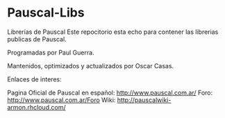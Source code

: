 ﻿Pauscal-Libs
============
Librerías de Pauscal
Este repocitorio esta echo para contener las librerias publicas de Pauscal.

Programadas por Paul Guerra.

Mantenidos, optimizados y actualizados por Oscar Casas.

Enlaces de interes:

Pagina Oficial de Pauscal en español: http://www.pauscal.com.ar/
Foro: http://www.pauscal.com.ar/Foro
Wiki: http://pauscalwiki-armon.rhcloud.com/
